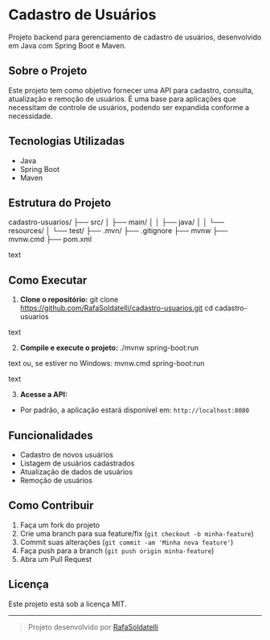# Cadastro de Usuários

Projeto backend para gerenciamento de cadastro de usuários, desenvolvido em Java com Spring Boot e Maven.

## Sobre o Projeto

Este projeto tem como objetivo fornecer uma API para cadastro, consulta, atualização e remoção de usuários. É uma base para aplicações que necessitam de controle de usuários, podendo ser expandida conforme a necessidade.

## Tecnologias Utilizadas

- Java
- Spring Boot
- Maven

## Estrutura do Projeto

cadastro-usuarios/
├── src/
│ ├── main/
│ │ ├── java/
│ │ └── resources/
│ └── test/
├── .mvn/
├── .gitignore
├── mvnw
├── mvnw.cmd
├── pom.xml

text

## Como Executar

1. **Clone o repositório:**
git clone https://github.com/RafaSoldatelli/cadastro-usuarios.git
cd cadastro-usuarios

text

2. **Compile e execute o projeto:**
./mvnw spring-boot:run

text
ou, se estiver no Windows:
mvnw.cmd spring-boot:run

text

3. **Acesse a API:**
- Por padrão, a aplicação estará disponível em: `http://localhost:8080`

## Funcionalidades

- Cadastro de novos usuários
- Listagem de usuários cadastrados
- Atualização de dados de usuários
- Remoção de usuários

## Como Contribuir

1. Faça um fork do projeto
2. Crie uma branch para sua feature/fix (`git checkout -b minha-feature`)
3. Commit suas alterações (`git commit -am 'Minha nova feature'`)
4. Faça push para a branch (`git push origin minha-feature`)
5. Abra um Pull Request

## Licença

Este projeto está sob a licença MIT.

---

> Projeto desenvolvido por [RafaSoldatelli](https://github.com/RafaSoldatelli)
